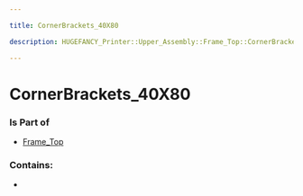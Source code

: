 ```yaml
---

title: CornerBrackets_40X80

description: HUGEFANCY_Printer::Upper_Assembly::Frame_Top::CornerBrackets_40X80

---
```

# CornerBrackets_40X80
<script>
    var geoarray = '{"CornerBrackets_40X80": {}}';
</script>
<script>
    var basepath = '/assets/HUGEFANCY_Printer/Upper_Assembly/Frame_Top/';
</script>
<link rel="stylesheet" href="/css/container.css">

<div id="container"></div>

<!-- these are the required scripts for the three.js scene -->
<script src="/lib/three.min.js"></script>
<script src="/lib/OrbitControls.js"></script>
<script src="/lib/RectAreaLightUniformsLib.js"></script>
<!-- this is your app's lib file -->
<script src="/lib/triceratops_app.js"></script>
### Is Part of
- [Frame_Top](../Frame_Top)  

### Contains:
- [](./CornerBrackets_40X80/)

